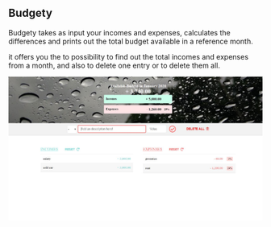 ## Budgety 

Budgety takes as input your incomes and expenses, calculates the differences and  prints out the total budget available in a reference month.

it offers you the to possibility to find out the total incomes and expenses from a month, and also to delete one entry or to delete them all.

![budgety](screenshots/budgetyApp.JPG)